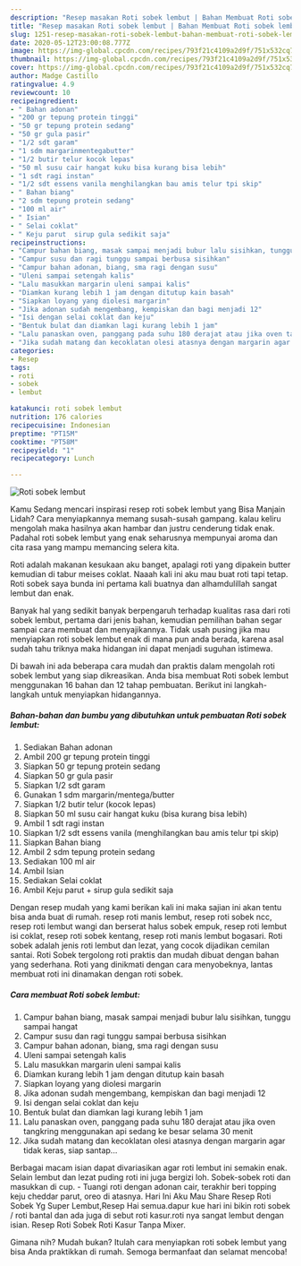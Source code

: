 ```yaml
---
description: "Resep masakan Roti sobek lembut | Bahan Membuat Roti sobek lembut Yang Sempurna"
title: "Resep masakan Roti sobek lembut | Bahan Membuat Roti sobek lembut Yang Sempurna"
slug: 1251-resep-masakan-roti-sobek-lembut-bahan-membuat-roti-sobek-lembut-yang-sempurna
date: 2020-05-12T23:00:08.777Z
image: https://img-global.cpcdn.com/recipes/793f21c4109a2d9f/751x532cq70/roti-sobek-lembut-foto-resep-utama.jpg
thumbnail: https://img-global.cpcdn.com/recipes/793f21c4109a2d9f/751x532cq70/roti-sobek-lembut-foto-resep-utama.jpg
cover: https://img-global.cpcdn.com/recipes/793f21c4109a2d9f/751x532cq70/roti-sobek-lembut-foto-resep-utama.jpg
author: Madge Castillo
ratingvalue: 4.9
reviewcount: 10
recipeingredient:
- " Bahan adonan"
- "200 gr tepung protein tinggi"
- "50 gr tepung protein sedang"
- "50 gr gula pasir"
- "1/2 sdt garam"
- "1 sdm margarinmentegabutter"
- "1/2 butir telur kocok lepas"
- "50 ml susu cair hangat kuku bisa kurang bisa lebih"
- "1 sdt ragi instan"
- "1/2 sdt essens vanila menghilangkan bau amis telur tpi skip"
- " Bahan biang"
- "2 sdm tepung protein sedang"
- "100 ml air"
- " Isian"
- " Selai coklat"
- " Keju parut  sirup gula sedikit saja"
recipeinstructions:
- "Campur bahan biang, masak sampai menjadi bubur lalu sisihkan, tunggu sampai hangat"
- "Campur susu dan ragi tunggu sampai berbusa sisihkan"
- "Campur bahan adonan, biang, sma ragi dengan susu"
- "Uleni sampai setengah kalis"
- "Lalu masukkan margarin uleni sampai kalis"
- "Diamkan kurang lebih 1 jam dengan ditutup kain basah"
- "Siapkan loyang yang diolesi margarin"
- "Jika adonan sudah mengembang, kempiskan dan bagi menjadi 12"
- "Isi dengan selai coklat dan keju"
- "Bentuk bulat dan diamkan lagi kurang lebih 1 jam"
- "Lalu panaskan oven, panggang pada suhu 180 derajat atau jika oven tangkring menggunakan api sedang ke besar selama 30 menit"
- "Jika sudah matang dan kecoklatan olesi atasnya dengan margarin agar tidak keras, siap santap..."
categories:
- Resep
tags:
- roti
- sobek
- lembut

katakunci: roti sobek lembut 
nutrition: 176 calories
recipecuisine: Indonesian
preptime: "PT15M"
cooktime: "PT58M"
recipeyield: "1"
recipecategory: Lunch

---
```



![Roti sobek lembut](https://img-global.cpcdn.com/recipes/793f21c4109a2d9f/751x532cq70/roti-sobek-lembut-foto-resep-utama.jpg)

Kamu Sedang mencari inspirasi resep roti sobek lembut yang Bisa Manjain Lidah? Cara menyiapkannya memang susah-susah gampang. kalau keliru mengolah maka hasilnya akan hambar dan justru cenderung tidak enak. Padahal roti sobek lembut yang enak seharusnya mempunyai aroma dan cita rasa yang mampu memancing selera kita.

Roti adalah makanan kesukaan aku banget, apalagi roti yang dipakein butter kemudian di tabur meises coklat. Naaah kali ini aku mau buat roti tapi tetap. Roti sobek saya bunda ini pertama kali buatnya dan alhamdulillah sangat lembut dan enak.

Banyak hal yang sedikit banyak berpengaruh terhadap kualitas rasa dari roti sobek lembut, pertama dari jenis bahan, kemudian pemilihan bahan segar sampai cara membuat dan menyajikannya. Tidak usah pusing jika mau menyiapkan roti sobek lembut enak di mana pun anda berada, karena asal sudah tahu triknya maka hidangan ini dapat menjadi suguhan istimewa.


Di bawah ini ada beberapa cara mudah dan praktis dalam mengolah roti sobek lembut yang siap dikreasikan. Anda bisa membuat Roti sobek lembut menggunakan 16 bahan dan 12 tahap pembuatan. Berikut ini langkah-langkah untuk menyiapkan hidangannya.

<!--inarticleads1-->

##### Bahan-bahan dan bumbu yang dibutuhkan untuk pembuatan Roti sobek lembut:

1. Sediakan  Bahan adonan
1. Ambil 200 gr tepung protein tinggi
1. Siapkan 50 gr tepung protein sedang
1. Siapkan 50 gr gula pasir
1. Siapkan 1/2 sdt garam
1. Gunakan 1 sdm margarin/mentega/butter
1. Siapkan 1/2 butir telur (kocok lepas)
1. Siapkan 50 ml susu cair hangat kuku (bisa kurang bisa lebih)
1. Ambil 1 sdt ragi instan
1. Siapkan 1/2 sdt essens vanila (menghilangkan bau amis telur tpi skip)
1. Siapkan  Bahan biang
1. Ambil 2 sdm tepung protein sedang
1. Sediakan 100 ml air
1. Ambil  Isian
1. Sediakan  Selai coklat
1. Ambil  Keju parut + sirup gula sedikit saja


Dengan resep mudah yang kami berikan kali ini maka sajian ini akan tentu bisa anda buat di rumah. resep roti manis lembut, resep roti sobek ncc, resep roti lembut wangi dan berserat halus sobek empuk, resep roti lembut isi coklat, resep roti sobek kentang, resep roti manis lembut bogasari. Roti sobek adalah jenis roti lembut dan lezat, yang cocok dijadikan cemilan santai. Roti Sobek tergolong roti praktis dan mudah dibuat dengan bahan yang sederhana. Roti yang dinikmati dengan cara menyobeknya, lantas membuat roti ini dinamakan dengan roti sobek. 

<!--inarticleads2-->

##### Cara membuat Roti sobek lembut:

1. Campur bahan biang, masak sampai menjadi bubur lalu sisihkan, tunggu sampai hangat
1. Campur susu dan ragi tunggu sampai berbusa sisihkan
1. Campur bahan adonan, biang, sma ragi dengan susu
1. Uleni sampai setengah kalis
1. Lalu masukkan margarin uleni sampai kalis
1. Diamkan kurang lebih 1 jam dengan ditutup kain basah
1. Siapkan loyang yang diolesi margarin
1. Jika adonan sudah mengembang, kempiskan dan bagi menjadi 12
1. Isi dengan selai coklat dan keju
1. Bentuk bulat dan diamkan lagi kurang lebih 1 jam
1. Lalu panaskan oven, panggang pada suhu 180 derajat atau jika oven tangkring menggunakan api sedang ke besar selama 30 menit
1. Jika sudah matang dan kecoklatan olesi atasnya dengan margarin agar tidak keras, siap santap...


Berbagai macam isian dapat divariasikan agar roti lembut ini semakin enak. Selain lembut dan lezat puding roti ini juga bergizi loh. Sobek-sobek roti dan masukkan di cup. - Tuangi roti dengan adonan cair, terakhir beri topping keju cheddar parut, oreo di atasnya. Hari Ini Aku Mau Share Resep Roti Sobek Yg Super Lembut,Resep Hai semua.dapur kue hari ini bikin roti sobek / roti bantal dan ada juga di sebut roti kasur.roti nya sangat lembut dengan isian. Resep Roti Sobek Roti Kasur Tanpa Mixer. 

Gimana nih? Mudah bukan? Itulah cara menyiapkan roti sobek lembut yang bisa Anda praktikkan di rumah. Semoga bermanfaat dan selamat mencoba!
